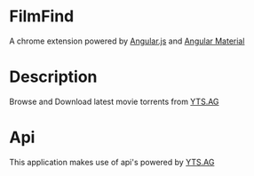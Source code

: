 FilmFind
=====
A chrome extension powered by [Angular.js](https://angularjs.org) and [Angular Material](https://material.angularjs.org) 

Description
=====
Browse and Download latest movie torrents from [YTS.AG](https://www.yts.ag)

Api
====
This application makes use of api's powered by [YTS.AG](https://www.yts.ag/api)
